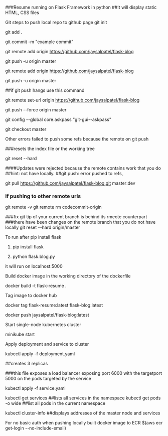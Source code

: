 ###Resume running on Flask Framework in python
##It will display static HTML, CSS files


Git steps to push local repo to github page
git init

git add .

git commit -m "example commit"

git remote add origin https://github.com/jaysalpatel/flask-blog

git push -u origin master

git remote add origin https://github.com/jaysalpatel/flask-blog

git push -u origin master


##if git push hangs use this command

git remote set-url origin https://github.com/jaysalpatel/flask-blog 

git push --force origin master

git config --global core.askpass "git-gui--askpass"


git checkout master


Other errors failed to push some refs because the remote on git push

###resets the index file or the working tree

git reset --hard


####Updates were rejected because the remote contains work that you do
##hint: not have locally.
##git push: error pushed to refs,

git pull https://github.com/jaysalpatel/flask-blog.git master:dev

### if pushing to other remote urls
git remote -v
git remote rm codecommit-origin

###fix git tip of your current branch is behind its rmeote counterpart
###there have been changes on the remote branch that you do not have locally
git reset --hard origin/master

To run after pip install flask

1. pip install flask

2. python flask.blog.py

it will run on localhost:5000



Build docker image in the working directory of the dockerfile


docker build -t flask-resume .

Tag image to docker hub

docker tag flask-resume:latest flask-blog:latest



docker push jaysalpatel/flask-blog:latest


Start single-node kubernetes cluster

minikube start

Apply deployment and service to cluster

kubectl apply -f deployment.yaml

##creates 3 replicas


###this file exposes a load balancer exposing port 6000 with the targetport 5000 on the pods targeted by the service

kubectl apply -f service.yaml

kubectl get services  ##lists all services in the namespace
kubectl get pods -o wide   ##list all pods in the current namespace

kubectl cluster-info  ##displays addresses of the master node and services





For no basic auth when pushing locally built docker image to ECR
$(aws ecr get-login --no-include-email)
